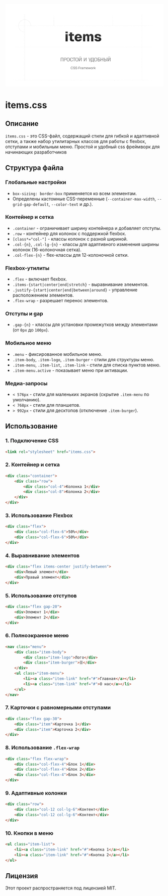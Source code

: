 ![logo items](./assets/logo.jpg)
# items.css

## Описание
`items.css` - это CSS-файл, содержащий стили для гибкой и адаптивной сетки, а также набор утилитарных классов для работы с flexbox, отступами и мобильным меню. Простой и удобный css фреймворк для начинающих разработчиков


## Структура файла

### Глобальные настройки
- `box-sizing: border-box` применяется ко всем элементам.
- Определены кастомные CSS-переменные (`--container-max-width`, `--grid-gap-default`, `--color-text` и др.).

### Контейнер и сетка
- `.container` - ограничивает ширину контейнера и добавляет отступы.
- `.row` - контейнер для колонок с поддержкой flexbox.
- `[class*="col-"]` - классы колонок с разной шириной.
- `.col-{n}`, `.col-lg-{n}` - классы для адаптивного изменения ширины колонок (16-колоночная сетка).
- `.col-flex-{n}` - flex-классы для 12-колоночной сетки.

### Flexbox-утилиты
- `.flex` - включает flexbox.
- `.items-{start|center|end|stretch}` - выравнивание элементов.
- `.justify-{start|center|end|between|around}` - управление расположением элементов.
- `.flex-wrap` - разрешает перенос элементов.

### Отступы и gap
- `.gap-{n}` - классы для установки промежутков между элементами (от `0px` до `100px`).

### Мобильное меню
- `.menu` - фиксированное мобильное меню.
- `.item-body`, `.item-logo`, `.item-burger` - стили для структуры меню.
- `.item-menu`, `.item-list`, `.item-link` - стили для списка пунктов меню.
- `.item-menu.active` - показывает меню при активации.

### Медиа-запросы
- `< 576px` - стили для маленьких экранов (скрытие `.item-menu` по умолчанию).
- `< 768px` - стили для планшетов.
- `> 992px` - стили для десктопов (отключение `.item-burger`).

## Использование

### 1. Подключение CSS
```html
<link rel="stylesheet" href="items.css">
```

### 2. Контейнер и сетка
```html
<div class="container">
    <div class="row">
        <div class="col-4">Колонка 1</div>
        <div class="col-8">Колонка 2</div>
    </div>
</div>
```

### 3. Использование Flexbox
```html
<div class="flex">
    <div class="col-flex-6">50%</div>
    <div class="col-flex-6">50%</div>
</div>
```

### 4. Выравнивание элементов
```html
<div class="flex items-center justify-between">
    <div>Левый элемент</div>
    <div>Правый элемент</div>
</div>
```

### 5. Использование отступов
```html
<div class="flex gap-20">
    <div>Элемент 1</div>
    <div>Элемент 2</div>
</div>
```

### 6. Полноэкранное меню
```html
<nav class="menu">
    <div class="item-body">
        <div class="item-logo">Лого</div>
        <div class="item-burger">☰</div>
    </div>
    <ul class="item-menu">
        <li><a class="item-link" href="#">Главная</a></li>
        <li><a class="item-link" href="#">О нас</a></li>
    </ul>
</nav>
```

### 7. Карточки с равномерными отступами
```html
<div class="flex gap-30">
    <div class="item">Карточка 1</div>
    <div class="item">Карточка 2</div>
</div>
```

### 8. Использование `.flex-wrap`
```html
<div class="flex flex-wrap">
    <div class="col-flex-4">Блок 1</div>
    <div class="col-flex-4">Блок 2</div>
    <div class="col-flex-4">Блок 3</div>
</div>
```

### 9. Адаптивные колонки
```html
<div class="row">
    <div class="col-12 col-lg-6">Контент</div>
    <div class="col-12 col-lg-6">Контент</div>
</div>
```

### 10. Кнопки в меню
```html
<ul class="item-list">
    <li><a class="item-link" href="#">Кнопка 1</a></li>
    <li><a class="item-link" href="#">Кнопка 2</a></li>
</ul>
```

## Лицензия
Этот проект распространяется под лицензией MIT.
